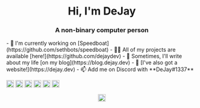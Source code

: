 <h1 align="center">Hi, I'm DeJay</h1>
<h3 align="center">A non-binary computer person</h3>
- 🔭 I'm currently working on [Speedboat](https://github.com/sethbots/speedboat)
- 👨‍💻 All of my projects are available [here!](https://github.com/dejaydev)
- 📝 Sometimes, I'll write about my life [on my blog](https://blog.dejay.dev)
- 📝 [I've also got a website!](https://dejay.dev)
- 📫 Add me on Discord with **DeJay#1337**

<p align="left"><img src="https://devicons.github.io/devicon/devicon.git/icons/java/java-original-wordmark.svg" alt="java" width="20" height="20"/> <img src="https://devicons.github.io/devicon/devicon.git/icons/javascript/javascript-original.svg" alt="javascript" width="20" height="20"/> <img src="https://devicons.github.io/devicon/devicon.git/icons/nodejs/nodejs-original-wordmark.svg" alt="nodejs" width="20" height="20"/> <img src="https://devicons.github.io/devicon/devicon.git/icons/python/python-original-wordmark.svg" alt="python" width="20" height="20"/> <img src="https://cdn.jsdelivr.net/npm/simple-icons@3.1.0/icons/flutter.svg" alt="flutter" width="20" height="20"/> <img src="https://cdn.jsdelivr.net/npm/simple-icons@3.1.0/icons/dart.svg" alt="dart" width="20" height="20"/></p><p align="center">
<a href="https://twitter.com/dejaydev" target="blank"><img align="center" src="https://cdn.jsdelivr.net/npm/simple-icons@3.0.1/icons/twitter.svg" alt="dejaydev" height="20" width="20" /></a>
</p>
